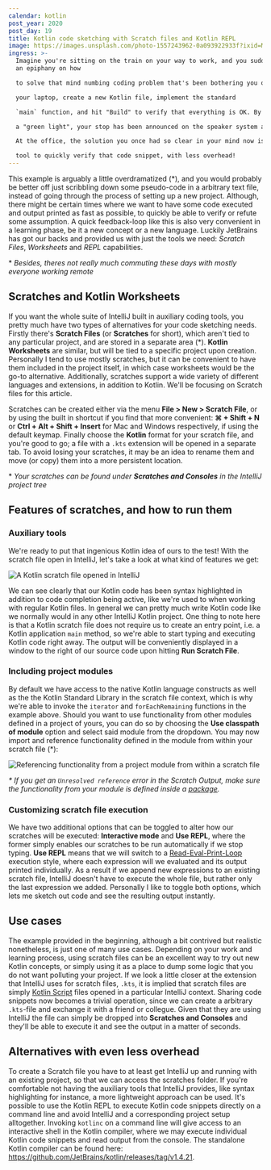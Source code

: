 ```yaml
---
calendar: kotlin
post_year: 2020
post_day: 19
title: Kotlin code sketching with Scratch files and Kotlin REPL
image: https://images.unsplash.com/photo-1557243962-0a093922933f?ixid=MXwxMjA3fDB8MHxwaG90by1wYWdlfHx8fGVufDB8fHw%3D&ixlib=rb-1.2.1&auto=format&fit=crop&w=3300&q=80
ingress: >-
  Imagine you're sitting on the train on your way to work, and you suddenly get
  an epiphany on how

  to solve that mind numbing coding problem that's been bothering you over the last few days. You whip out

  your laptop, create a new Kotlin file, implement the standard

  `main` function, and hit "Build" to verify that everything is OK. By the time IntelliJ responds with

  a "green light", your stop has been announced on the speaker system and you have to drop what you were doing.

  At the office, the solution you once had so clear in your mind now is lost to the void. If only you had a

  tool to quickly verify that code snippet, with less overhead!
---
```

This example is arguably a little overdramatized (\*), and you would probably be better off just scribbling
down some pseudo-code in a arbitrary text file, instead of going through the process of setting up a new project.
Although, there might be certain times where we want to have some code executed and output printed
as fast as possible, to quickly be able to verify or refute some assumption. A quick feedback-loop like this is also very convenient in a learning phase, be it a new concept or a new language. Luckily JetBrains has got our backs
and provided us with just the tools we need: _Scratch Files_, _Worksheets_ and _REPL_ capabilities.

\* _Besides, theres not really much commuting these days with mostly everyone working remote_

## Scratches and Kotlin Worksheets

If you want the whole suite of IntelliJ built in auxiliary coding tools, you pretty much have two types of alternatives for your code sketching needs. Firstly there's **Scratch Files** (or **Scratches** for short), which aren't tied to any particular project, and are stored in a separate area (\*). **Kotlin Worksheets** are similar, but will be tied to a specific project upon creation.
Personally I tend to use mostly scratches, but it can be convenient to have them included in the project itself, in which case worksheets would be the go-to alternative. Additionally, scratches support a wide variety of different languages and extensions, in addition to Kotlin. We'll be focusing on Scratch files for this article.

Scratches can be created either via the menu **File > New > Scratch File**, or by using the built in shortcut if you find that more convenient: **⌘ + Shift + N** or **Ctrl + Alt + Shift + Insert** for Mac and Windows respectively, if using the default keymap. Finally choose the **Kotlin** format for your scratch file, and you're good to go; a file with a `.kts` extension will be opened in a separate tab. To avoid losing your scratches, it may be an idea to rename them and move (or copy) them into a more persistent location.

\* _Your scratches can be found under **Scratches and Consoles** in the IntelliJ project tree_

## Features of scratches, and how to run them

### Auxiliary tools

We're ready to put that ingenious Kotlin idea of ours to the test! With the scratch file open in IntelliJ, let's take a look at what kind of features we get:

![A Kotlin scratch file opened in IntelliJ](https://i.ibb.co/Qmsbvr0/Intelli-J-IDEA-CE-2020-2-1-Scratch-File.png)

We can see clearly that our Kotlin code has been syntax highlighted in addition to code completion being active, like we're used to when working with regular Kotlin files. In general we can pretty much write Kotlin code like we normally would in any other IntelliJ Kotlin project. One thing to note here is that a Kotlin scratch file does not require us to create an entry point, i.e. a Kotlin application `main` method, so we're able to start typing and executing Kotlin code right away. The output will be conveniently displayed in a window to the right of our source code upon hitting **Run Scratch File**.

### Including project modules

By default we have access to the native Kotlin language constructs as well as the the Kotlin Standard Library in the scratch file context, which is why we're able to invoke the `iterator` and `forEachRemaining` functions in the example above. Should you want to use functionality from other modules defined in a project of yours, you can do so by choosing the **Use classpath of module** option and select said module from the dropdown. You may now import and reference functionality defined in the module from within your scratch file (\*):

![Referencing functionality from a project module from within a scratch file](https://i.ibb.co/1b3kJbF/Intelli-J-IDEA-CE-2020-2-1-Scratch-File-2.png)

_\* If you get an `Unresolved reference` error in the Scratch Output, make sure the functionality from your module is defined inside a [package](https://kotlinlang.org/docs/reference/packages.html#packages)._

### Customizing scratch file execution

We have two additional options that can be toggled to alter how our scratches will be executed: **Interactive mode** and **Use REPL**, where the former simply enables our scratches to be run automatically if we stop typing. **Use REPL** means that we will switch to a [Read-Eval-Print-Loop](https://en.wikipedia.org/wiki/Read%E2%80%93eval%E2%80%93print_loop) execution style, where each expression will we evaluated and its output printed individually. As a result if we append new expressions to an existing scratch file, IntelliJ doesn't have to execute the whole file, but rather only the last expression we added. Personally I like to toggle both options, which lets me sketch out code and see the resulting output instantly.

## Use cases

The example provided in the beginning, although a bit contrived but realistic nonetheless, is just one of many use cases. Depending on your work and learning process, using scratch files can be an excellent way to try out new Kotlin concepts, or simply using it as a place to dump some logic that you do not want polluting your project. If we look a little closer at the extension that IntelliJ uses for scratch files, `.kts`, it is implied that scratch files are simply [Kotlin Script](https://github.com/Kotlin/KEEP/blob/master/proposals/scripting-support.md) files opened in a particular IntelliJ context. Sharing code snippets now becomes a trivial operation, since we can create a arbitrary `.kts`-file and exchange it with a friend or collegue. Given that they are using IntelliJ the file can simply be dropped into **Scratches and Consoles** and they'll be able to execute it and see the output in a matter of seconds.

## Alternatives with even less overhead

To create a Scratch file you have to at least get IntelliJ up and running with an existing project, so that we can access the scratches folder. If you're comfortable not having the auxiliary tools that IntelliJ provides, like syntax highlighting for instance, a more lightweight approach can be used. It's possible to use the Kotlin REPL to execute Kotlin code snippets directly on a command line and avoid IntelliJ and a corresponding project setup alltogether. Invoking `kotlinc` on a command line will give access to an interactive shell in the Kotlin compiler, where we may execute individual Kotlin code snippets and read output from the console. The standalone Kotlin compiler can be found here: https://github.com/JetBrains/kotlin/releases/tag/v1.4.21.
